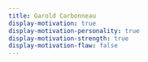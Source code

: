 ```yaml
---
title: Garold Carbonneau
display-motivation: true
display-motivation-personality: true
display-motivation-strength: true
display-motivation-flaw: false
---
```

